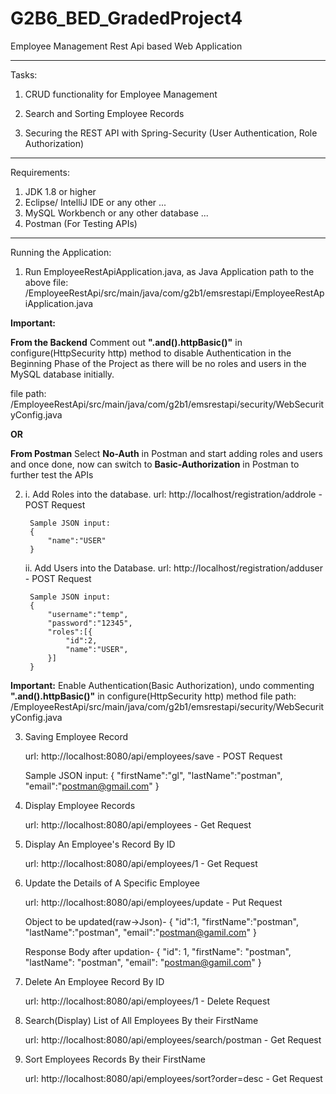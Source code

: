 # G2B6_BED_GradedProject4
Employee Management Rest Api based Web Application

****************************************************************************************
Tasks:

1. CRUD functionality for Employee Management

2. Search and Sorting Employee Records

3. Securing the REST API with Spring-Security (User Authentication, Role Authorization)

****************************************************************************************

Requirements:

1. JDK 1.8 or higher
2. Eclipse/ IntelliJ IDE or any other ...
3. MySQL Workbench or any other database ...
4. Postman (For Testing APIs)

****************************************************************************************

Running the Application:

1. Run EmployeeRestApiApplication.java, as Java Application
    path to the above file: /EmployeeRestApi/src/main/java/com/g2b1/emsrestapi/EmployeeRestApiApplication.java

**Important:** 

**From the Backend**
Comment out **".and().httpBasic()"** in configure(HttpSecurity http) method to disable Authentication in the Beginning Phase of the Project as there will be no roles and users in the MySQL database initially.

file path: /EmployeeRestApi/src/main/java/com/g2b1/emsrestapi/security/WebSecurityConfig.java

**OR**

**From Postman**
Select **No-Auth** in Postman and start adding roles and users and once done, now can switch to **Basic-Authorization** in Postman to further test the APIs 

2. i. Add Roles into the database.
        url: http://localhost/registration/addrole - POST Request
        
        Sample JSON input:
        {
            "name":"USER"
        }
    
    ii. Add Users into the Database.
        url: http://localhost/registration/adduser - POST Request

        Sample JSON input:
        {
            "username":"temp",
            "password":"12345",
            "roles":[{
                "id":2,
                "name":"USER",
            }]
        }

**Important:** Enable Authentication(Basic Authorization), undo commenting **".and().httpBasic()"** in configure(HttpSecurity http) method 
file path: /EmployeeRestApi/src/main/java/com/g2b1/emsrestapi/security/WebSecurityConfig.java

3. Saving Employee Record
    
    url: http://localhost:8080/api/employees/save - POST Request

    Sample JSON input:
    {
       "firstName":"gl",
       "lastName":"postman",
       "email":"postman@gmail.com"
    }

4. Display Employee Records
   
   url: http://localhost:8080/api/employees - Get Request

5. Display An Employee's Record By ID

    url: http://localhost:8080/api/employees/1 - Get Request

6. Update the Details of A Specific Employee
   
    url: http://localhost:8080/api/employees/update - Put Request

    Object to be updated(raw->Json)- 
    {
       "id":1,
       "firstName":"postman",
       "lastName":"postman",
       "email":"postman@gamil.com"
    }

    Response Body after updation-
    {
       "id": 1,
       "firstName": "postman",
       "lastName": "postman",
       "email": "postman@gamil.com"
    }

7. Delete An Employee Record By ID

    url: http://localhost:8080/api/employees/1 - Delete Request

8. Search(Display) List of All Employees By their FirstName

    url: http://localhost:8080/api/employees/search/postman - Get Request

9. Sort Employees Records By their FirstName
    
   url: http://localhost:8080/api/employees/sort?order=desc - Get Request 
